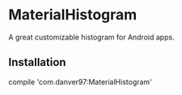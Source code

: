 # MaterialHistogram
A great customizable histogram for Android apps.

## Installation
compile 'com.danver97:MaterialHistogram'
